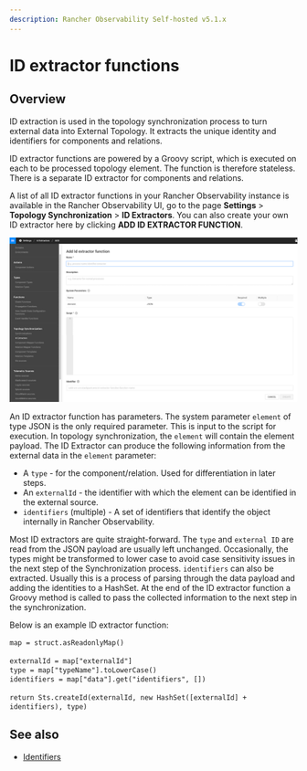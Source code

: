 ```yaml
---
description: Rancher Observability Self-hosted v5.1.x 
---
```


# ID extractor functions

## Overview

ID extraction is used in the topology synchronization process to turn external data into External Topology. It extracts the unique identity and identifiers for components and relations. 

ID extractor functions are powered by a Groovy script, which is executed on each to be processed topology element. The function is therefore stateless. There is a separate ID extractor for components and relations.

A list of all ID extractor functions in your Rancher Observability instance is available in the Rancher Observability UI, go to the page **Settings** > **Topology Synchronization** > **ID Extractors**. You can also create your own ID extractor here by clicking **ADD ID EXTRACTOR FUNCTION**.

![ID extractor](../../../.gitbook/assets/v51_idextractor.png)

An ID extractor function has parameters. The system parameter `element` of type JSON is the only required parameter. This is input to the script for execution. In topology synchronization, the `element` will contain the element payload. The ID Extractor can produce the following information from the external data in the `element` parameter:

* A `type` - for the component/relation. Used for differentiation in later steps.
* An `externalId` - the identifier with which the element can be identified in the external source.
* `identifiers` \(multiple\) - A set of identifiers that identify the object internally in Rancher Observability.

Most ID extractors are quite straight-forward. The `type` and `external ID` are read from the JSON payload are usually left unchanged. Occasionally, the types might be transformed to lower case to avoid case sensitivity issues in the next step of the Synchronization process. `identifiers` can also be extracted. Usually this is a process of parsing through the data payload and adding the identities to a HashSet. 
At the end of the ID extractor function a Groovy method is called to pass the collected information to the next step in the synchronization.

Below is an example ID extractor function:

```text
map = struct.asReadonlyMap()

externalId = map["externalId"]
type = map["typeName"].toLowerCase()
identifiers = map["data"].get("identifiers", [])

return Sts.createId(externalId, new HashSet([externalId] + identifiers), type)
```

## See also

* [Identifiers](/configure/topology/identifiers.md)
